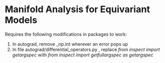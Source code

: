 # Manifold Analysis for Equivariant Models





Requires the following modifications in  packages to work:

1. In autograd, remove _np.int wherever an error pops up
2. In file autograd/differential_operators.py , replace *from inspect import getargspec* with *from inspect import getfullargspec as getargspec*